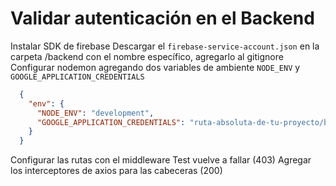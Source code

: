 # Validar autenticación en el Backend
  Instalar SDK de firebase
  Descargar el `firebase-service-account.json` en la carpeta /backend con el nombre específico, agregarlo al gitignore
  Configurar nodemon agregando dos variables de ambiente `NODE_ENV` y `GOOGLE_APPLICATION_CREDENTIALS`

  ```json
    {
      "env": {
        "NODE_ENV": "development",
        "GOOGLE_APPLICATION_CREDENTIALS": "ruta-absoluta-de-tu-proyecto/backend/src/firebase-service-account.json"
      }
    }
  ```

  Configurar las rutas con el middleware
  Test vuelve a fallar (403)
  Agregar los interceptores de axios para las cabeceras (200)